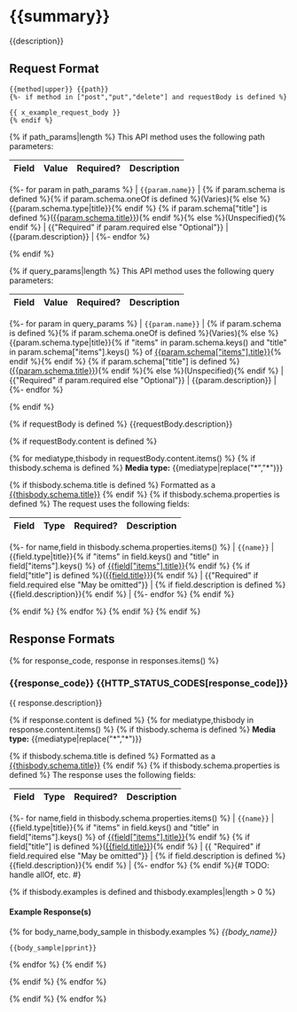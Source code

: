 # {{summary}}

{{description}}

## Request Format

```
{{method|upper}} {{path}}
{%- if method in ["post","put","delete"] and requestBody is defined %}

{{ x_example_request_body }}
{% endif %}
```

{% if path_params|length %}
This API method uses the following path parameters:

| Field | Value | Required? | Description |
|---|---|---|---|
{%- for param in path_params %}
| `{{param.name}}` | {% if param.schema is defined %}{% if param.schema.oneOf is defined %}(Varies){% else %}{{param.schema.type|title}}{% endif %} {% if param.schema["title"] is defined %}([{{param.schema.title}}]({{type_link(param.schema.title)}})){% endif %}{% else %}(Unspecified){% endif %} | {{"Required" if param.required else "Optional"}} | {{param.description}} |
{%- endfor %}

{% endif %}

{% if query_params|length %}
This API method uses the following query parameters:

| Field | Value | Required? | Description |
|---|---|---|---|
{%- for param in query_params %}
| `{{param.name}}` | {% if param.schema is defined %}{% if param.schema.oneOf is defined %}(Varies){% else %}{{param.schema.type|title}}{% if "items" in param.schema.keys() and "title" in param.schema["items"].keys() %} of [{{param.schema["items"].title}}]({{type_link(param.schema["items"].title)}}){% endif %}{% endif %} {% if param.schema["title"] is defined %}([{{param.schema.title}}]({{type_link(param.schema.title)}})){% endif %}{% else %}(Unspecified){% endif %} | {{"Required" if param.required else "Optional"}} | {{param.description}} |
{%- endfor %}

{% endif %}

{% if requestBody is defined %}
{{requestBody.description}}

{% if requestBody.content is defined %}

{% for mediatype,thisbody in requestBody.content.items() %}
{% if thisbody.schema is defined %}
**Media type:** {{mediatype|replace("*","\*")}}

{% if thisbody.schema.title is defined %}
Formatted as a [{{thisbody.schema.title}}]({{type_link(thisbody.schema.title)}})
{% endif %}
{% if thisbody.schema.properties is defined %}
The request uses the following fields:

| Field | Type | Required? | Description |
|-------|------|-----------|-------------|
{%- for name,field in thisbody.schema.properties.items() %}
| `{{name}}` | {{field.type|title}}{% if "items" in field.keys() and "title" in field["items"].keys() %} of [{{field["items"].title}}]({{type_link(field["items"].title)}}){% endif %} {% if field["title"] is defined %}([{{field.title}}]({{type_link(field.title)}})){% endif %} | {{"Required" if field.required else "May be omitted"}} | {% if field.description is defined %}{{field.description}}{% endif %} |
{%- endfor %}
{% endif %}

{% endif %}
{% endfor %}
{% endif %}
{% endif %}

## Response Formats

{% for response_code, response in responses.items() %}
### {{response_code}} {{HTTP_STATUS_CODES[response_code]}}

{{ response.description}}

{% if response.content is defined %}
{% for mediatype,thisbody in response.content.items() %}
{% if thisbody.schema is defined %}
**Media type:** {{mediatype|replace("*","\*")}}

{% if thisbody.schema.title is defined %}
Formatted as a [{{thisbody.schema.title}}]({{type_link(thisbody.schema.title)}})
{% endif %}
{% if thisbody.schema.properties is defined %}
The response uses the following fields:

| Field | Type | Required? | Description |
|-------|------|-----------|-------------|
{%- for name,field in thisbody.schema.properties.items() %}
| `{{name}}` | {{field.type|title}}{% if "items" in field.keys() and "title" in field["items"].keys() %} of [{{field["items"].title}}]({{type_link(field["items"].title)}}){% endif %} {% if field["title"] is defined %}([{{field.title}}]({{type_link(field.title)}})){% endif %} | {{ "Required" if field.required else "May be omitted"}} | {% if field.description is defined %}{{field.description}}{% endif %} |
{%- endfor %}
{% endif %}{# TODO: handle allOf, etc. #}

{% if thisbody.examples is defined and thisbody.examples|length > 0 %}
#### Example Response(s)

{% for body_name,body_sample in thisbody.examples %}
_{{body_name}}_

```
{{body_sample|pprint}}
```
{% endfor %}
{% endif %}

{% endif %}
{% endfor %}

{% endif %}
{% endfor %}
